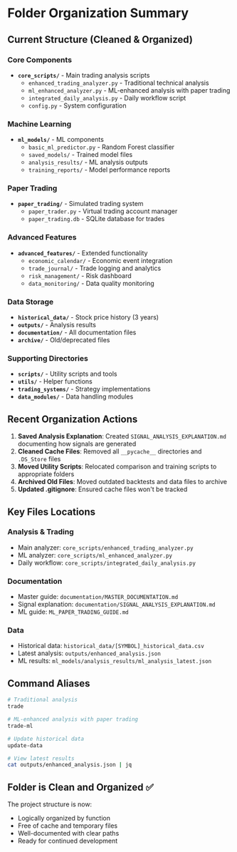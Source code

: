 # Folder Organization Summary

## Current Structure (Cleaned & Organized)

### Core Components
- **`core_scripts/`** - Main trading analysis scripts
  - `enhanced_trading_analyzer.py` - Traditional technical analysis
  - `ml_enhanced_analyzer.py` - ML-enhanced analysis with paper trading
  - `integrated_daily_analysis.py` - Daily workflow script
  - `config.py` - System configuration

### Machine Learning
- **`ml_models/`** - ML components
  - `basic_ml_predictor.py` - Random Forest classifier
  - `saved_models/` - Trained model files
  - `analysis_results/` - ML analysis outputs
  - `training_reports/` - Model performance reports

### Paper Trading
- **`paper_trading/`** - Simulated trading system
  - `paper_trader.py` - Virtual trading account manager
  - `paper_trading.db` - SQLite database for trades

### Advanced Features
- **`advanced_features/`** - Extended functionality
  - `economic_calendar/` - Economic event integration
  - `trade_journal/` - Trade logging and analytics
  - `risk_management/` - Risk dashboard
  - `data_monitoring/` - Data quality monitoring

### Data Storage
- **`historical_data/`** - Stock price history (3 years)
- **`outputs/`** - Analysis results
- **`documentation/`** - All documentation files
- **`archive/`** - Old/deprecated files

### Supporting Directories
- **`scripts/`** - Utility scripts and tools
- **`utils/`** - Helper functions
- **`trading_systems/`** - Strategy implementations
- **`data_modules/`** - Data handling modules

## Recent Organization Actions

1. **Saved Analysis Explanation**: Created `SIGNAL_ANALYSIS_EXPLANATION.md` documenting how signals are generated
2. **Cleaned Cache Files**: Removed all `__pycache__` directories and `.DS_Store` files
3. **Moved Utility Scripts**: Relocated comparison and training scripts to appropriate folders
4. **Archived Old Files**: Moved outdated backtests and data files to archive
5. **Updated .gitignore**: Ensured cache files won't be tracked

## Key Files Locations

### Analysis & Trading
- Main analyzer: `core_scripts/enhanced_trading_analyzer.py`
- ML analyzer: `core_scripts/ml_enhanced_analyzer.py`
- Daily workflow: `core_scripts/integrated_daily_analysis.py`

### Documentation
- Master guide: `documentation/MASTER_DOCUMENTATION.md`
- Signal explanation: `documentation/SIGNAL_ANALYSIS_EXPLANATION.md`
- ML guide: `ML_PAPER_TRADING_GUIDE.md`

### Data
- Historical data: `historical_data/[SYMBOL]_historical_data.csv`
- Latest analysis: `outputs/enhanced_analysis.json`
- ML results: `ml_models/analysis_results/ml_analysis_latest.json`

## Command Aliases

```bash
# Traditional analysis
trade

# ML-enhanced analysis with paper trading
trade-ml

# Update historical data
update-data

# View latest results
cat outputs/enhanced_analysis.json | jq
```

## Folder is Clean and Organized ✅

The project structure is now:
- Logically organized by function
- Free of cache and temporary files
- Well-documented with clear paths
- Ready for continued development